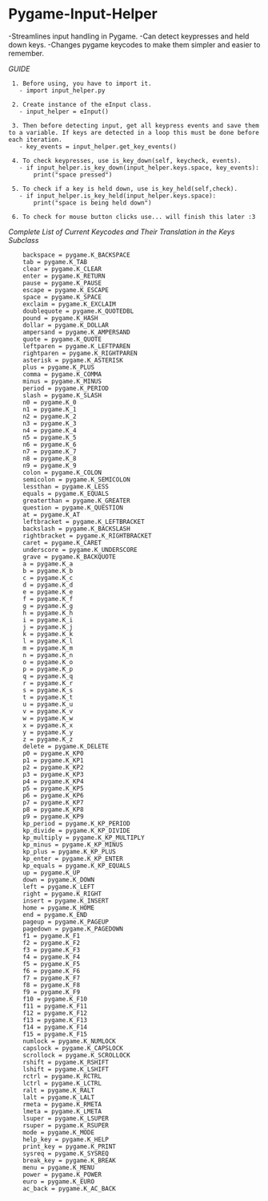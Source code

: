# Pygame-Input-Helper

 -Streamlines input handling in Pygame. 
 -Can detect keypresses and held down keys.
 -Changes pygame keycodes to make them simpler and easier to remember.

 *GUIDE*
 
     1. Before using, you have to import it.
       - import input_helper.py
     
     2. Create instance of the eInput class.
       - input_helper = eInput()

     3. Then before detecting input, get all keypress events and save them to a variable. If keys are detected in a loop this must be done before each iteration.
       - key_events = input_helper.get_key_events()

     4. To check keypresses, use is_key_down(self, keycheck, events).
       - if input_helper.is_key_down(input_helper.keys.space, key_events):
           print("space pressed")

     5. To check if a key is held down, use is_key_held(self,check).
       - if input_helper.is_key_held(input_helper.keys.space):
           print("space is being held down")

     6. To check for mouse button clicks use... will finish this later :3



*Complete List of Current Keycodes and Their Translation in the Keys Subclass*

        backspace = pygame.K_BACKSPACE
        tab = pygame.K_TAB
        clear = pygame.K_CLEAR
        enter = pygame.K_RETURN
        pause = pygame.K_PAUSE
        escape = pygame.K_ESCAPE
        space = pygame.K_SPACE
        exclaim = pygame.K_EXCLAIM
        doublequote = pygame.K_QUOTEDBL
        pound = pygame.K_HASH
        dollar = pygame.K_DOLLAR
        ampersand = pygame.K_AMPERSAND
        quote = pygame.K_QUOTE
        leftparen = pygame.K_LEFTPAREN
        rightparen = pygame.K_RIGHTPAREN
        asterisk = pygame.K_ASTERISK
        plus = pygame.K_PLUS
        comma = pygame.K_COMMA
        minus = pygame.K_MINUS
        period = pygame.K_PERIOD
        slash = pygame.K_SLASH
        n0 = pygame.K_0
        n1 = pygame.K_1
        n2 = pygame.K_2
        n3 = pygame.K_3
        n4 = pygame.K_4
        n5 = pygame.K_5
        n6 = pygame.K_6
        n7 = pygame.K_7
        n8 = pygame.K_8
        n9 = pygame.K_9
        colon = pygame.K_COLON
        semicolon = pygame.K_SEMICOLON
        lessthan = pygame.K_LESS
        equals = pygame.K_EQUALS
        greaterthan = pygame.K_GREATER
        question = pygame.K_QUESTION
        at = pygame.K_AT
        leftbracket = pygame.K_LEFTBRACKET
        backslash = pygame.K_BACKSLASH
        rightbracket = pygame.K_RIGHTBRACKET
        caret = pygame.K_CARET
        underscore = pygame.K_UNDERSCORE
        grave = pygame.K_BACKQUOTE
        a = pygame.K_a
        b = pygame.K_b
        c = pygame.K_c
        d = pygame.K_d
        e = pygame.K_e
        f = pygame.K_f
        g = pygame.K_g
        h = pygame.K_h
        i = pygame.K_i
        j = pygame.K_j
        k = pygame.K_k
        l = pygame.K_l
        m = pygame.K_m
        n = pygame.K_n
        o = pygame.K_o
        p = pygame.K_p
        q = pygame.K_q
        r = pygame.K_r
        s = pygame.K_s
        t = pygame.K_t
        u = pygame.K_u
        v = pygame.K_v
        w = pygame.K_w
        x = pygame.K_x
        y = pygame.K_y
        z = pygame.K_z
        delete = pygame.K_DELETE
        p0 = pygame.K_KP0
        p1 = pygame.K_KP1
        p2 = pygame.K_KP2
        p3 = pygame.K_KP3
        p4 = pygame.K_KP4
        p5 = pygame.K_KP5
        p6 = pygame.K_KP6
        p7 = pygame.K_KP7
        p8 = pygame.K_KP8
        p9 = pygame.K_KP9
        kp_period = pygame.K_KP_PERIOD
        kp_divide = pygame.K_KP_DIVIDE
        kp_multiply = pygame.K_KP_MULTIPLY
        kp_minus = pygame.K_KP_MINUS
        kp_plus = pygame.K_KP_PLUS
        kp_enter = pygame.K_KP_ENTER
        kp_equals = pygame.K_KP_EQUALS
        up = pygame.K_UP
        down = pygame.K_DOWN
        left = pygame.K_LEFT
        right = pygame.K_RIGHT
        insert = pygame.K_INSERT
        home = pygame.K_HOME
        end = pygame.K_END
        pageup = pygame.K_PAGEUP
        pagedown = pygame.K_PAGEDOWN
        f1 = pygame.K_F1
        f2 = pygame.K_F2
        f3 = pygame.K_F3
        f4 = pygame.K_F4
        f5 = pygame.K_F5
        f6 = pygame.K_F6
        f7 = pygame.K_F7
        f8 = pygame.K_F8
        f9 = pygame.K_F9
        f10 = pygame.K_F10
        f11 = pygame.K_F11
        f12 = pygame.K_F12
        f13 = pygame.K_F13
        f14 = pygame.K_F14
        f15 = pygame.K_F15
        numlock = pygame.K_NUMLOCK
        capslock = pygame.K_CAPSLOCK
        scrollock = pygame.K_SCROLLOCK
        rshift = pygame.K_RSHIFT
        lshift = pygame.K_LSHIFT
        rctrl = pygame.K_RCTRL
        lctrl = pygame.K_LCTRL
        ralt = pygame.K_RALT
        lalt = pygame.K_LALT
        rmeta = pygame.K_RMETA
        lmeta = pygame.K_LMETA
        lsuper = pygame.K_LSUPER
        rsuper = pygame.K_RSUPER
        mode = pygame.K_MODE
        help_key = pygame.K_HELP
        print_key = pygame.K_PRINT
        sysreq = pygame.K_SYSREQ
        break_key = pygame.K_BREAK
        menu = pygame.K_MENU
        power = pygame.K_POWER
        euro = pygame.K_EURO
        ac_back = pygame.K_AC_BACK
